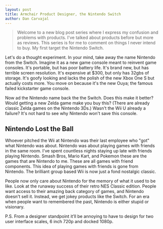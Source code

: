 ```yaml
---
layout: post
title: Armchair Product Designer, the Nintendo Switch
author: Dan Carvajal
---
```

> Welcome to a new blog post series where I express my confusion and problems with products. I've talked about products before but more as reviews. This series is for me to comment on things I never intend to buy. My first target the Nintendo Switch.

Let's do a thought experiment. In your mind, take away the name Nintendo from the Switch. Imagine it as a new game console meant to reinvent game consoles. It's portable, but has poor battery life. It's brand new, but has terrible screen resolution. It's expensive at $300, but only has 32gbs of storage. It's goofy looking and lacks the polish of the new Xbox One S but actually costs more. You move on because it's the new Ouya; the famous failed kickstarter game console.

Now ad the Nintendo name back the the Switch. Does this make it better? Would getting a new Zelda game make you buy this? (There are already classic Zelda games on the Nintendo 3Ds.) Wasn't the Wii U already a failure? It's not hard to see why Nintendo won't save this console.

## Nintendo Lost the Ball

Whoever pitched the Wii at Nintendo was their last employee who "got" what Nintendo was about. Nintendo was about playing games with friends in the same room. I've spent countless nights staying up late with friends playing Nintendo. Smash Bros, Mario Kart, and Pokemon these are the games that are Nintendo to me. These are all games with friend components. This idea of playing games with friends is gone from Nintendo. The brilliant group based Wii is now just a fond nostalgic classic.

People now only care about Nintendo for the memory of what it used to be like. Look at the runaway success of their retro NES Classic edition. People want access to their amazing back category of games, and Nintendo doesn't sell it. Instead, we get jokey products like the Switch. For an era when people want to remembered the past, Nintendo is either stupid or visionary.

P.S. From a designer standpoint it’ll be annoying to have to design for two user interface scales, 6 inch 720p and docked 1080p.

